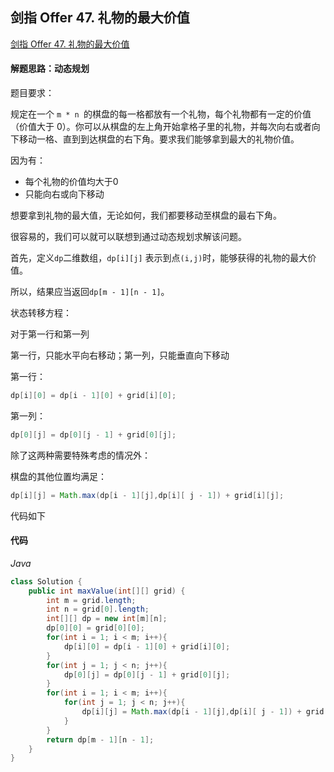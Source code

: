 ## 剑指 Offer 47. 礼物的最大价值

[剑指 Offer 47. 礼物的最大价值](https://leetcode-cn.com/problems/li-wu-de-zui-da-jie-zhi-lcof/)

#### 解题思路：动态规划

题目要求：

规定在一个 `m * n `的棋盘的每一格都放有一个礼物，每个礼物都有一定的价值（价值大于 0）。你可以从棋盘的左上角开始拿格子里的礼物，并每次向右或者向下移动一格、直到到达棋盘的右下角。要求我们能够拿到最大的礼物价值。

因为有：

- 每个礼物的价值均大于0
- 只能向右或向下移动

想要拿到礼物的最大值，无论如何，我们都要移动至棋盘的最右下角。

很容易的，我们可以就可以联想到通过动态规划求解该问题。

首先，定义`dp`二维数组，`dp[i][j]` 表示到点`(i,j)`时，能够获得的礼物的最大价值。

所以，结果应当返回`dp[m - 1][n - 1]`。

状态转移方程：

对于第一行和第一列

第一行，只能水平向右移动；第一列，只能垂直向下移动

第一行：

```java
dp[i][0] = dp[i - 1][0] + grid[i][0];
```

第一列：

```java
dp[0][j] = dp[0][j - 1] + grid[0][j];
```

除了这两种需要特殊考虑的情况外：

棋盘的其他位置均满足：

```java
dp[i][j] = Math.max(dp[i - 1][j],dp[i][ j - 1]) + grid[i][j];
```

代码如下

#### 代码

*Java*

```java
class Solution {
    public int maxValue(int[][] grid) {
        int m = grid.length;
        int n = grid[0].length;
        int[][] dp = new int[m][n];
        dp[0][0] = grid[0][0];
        for(int i = 1; i < m; i++){
            dp[i][0] = dp[i - 1][0] + grid[i][0];
        }
        for(int j = 1; j < n; j++){
            dp[0][j] = dp[0][j - 1] + grid[0][j];
        }
        for(int i = 1; i < m; i++){
            for(int j = 1; j < n; j++){
                dp[i][j] = Math.max(dp[i - 1][j],dp[i][ j - 1]) + grid[i][j];
            }
        }
        return dp[m - 1][n - 1];
    }
}
```

